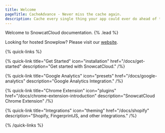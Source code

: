 ```yaml
---
title: Welcome
pageTitle: CacheAdvance - Never miss the cache again.
description: Cache every single thing your app could ever do ahead of time, so your code never even has to run at all.
---
```


Welcome to SnowcatCloud documentation. {% .lead %}

Looking for hosted Snowplow? Please visit our [website](https://www.snowcatcloud.com/).

{% quick-links %}

{% quick-link title="Get Started" icon="installation" href="/docs/get-started" description="Get started with SnowcatCloud." /%}

{% quick-link title="Google Analytics" icon="presets" href="/docs/google-analytics" description="Google Analytics Integration." /%}

{% quick-link title="Chrome Extension" icon="plugins" href="/docs/chrome-extension-introduction" description="SnowcatCloud Chrome Extension" /%}

{% quick-link title="Integrations" icon="theming" href="/docs/shopify" description="Shopify, FingerprintJS, and other integrations." /%}

{% /quick-links %}
